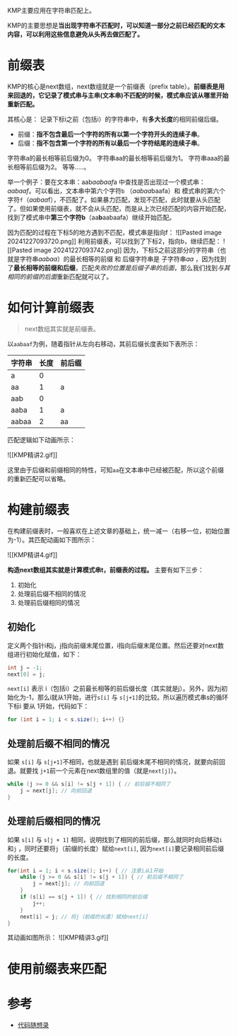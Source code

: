 KMP主要应用在字符串匹配上。

KMP的主要思想是**当出现字符串不匹配时，可以知道一部分之前已经匹配的文本内容，可以利用这些信息避免从头再去做匹配了。**

# 前缀表

KMP的核心是next数组，next数组就是一个前缀表（prefix table）。**前缀表是用来回退的，它记录了模式串与主串(文本串)不匹配的时候，模式串应该从哪里开始重新匹配。**


其核心是：
记录下标i之前（包括i）的字符串中，有**多大长度**的相同前缀后缀。
- 前缀：**指不包含最后一个字符的所有以第一个字符开头的连续子串**。
- 后缀：**指不包含第一个字符的所有以最后一个字符结尾的连续子串**。

字符串a的最长相等前后缀为0。 字符串aa的最长相等前后缀为1。 字符串aaa的最长相等前后缀为2。 等等.....。



举一个例子：要在文本串：aab*aabaaf*a 中查找是否出现过一个模式串：*aabaaf*。可以看出，文本串中第六个字符`b` （*aabaa*baafa）和 模式串的第六个字符`f`（*aabaa*f），不匹配了。如果暴力匹配，发现不匹配，此时就要从头匹配了。但如果使用前缀表，就不会从头匹配，而是从上次已经匹配的内容开始匹配，找到了模式串中**第三个字符b**（aa**b**aabaafa）继续开始匹配。

因为匹配的过程在下标5的地方遇到不匹配，模式串是指向f：
![[Pasted image 20241227093720.png]]
利用前缀表，可以找到了下标2，指向b，继续匹配：
![[Pasted image 20241227093742.png]]
因为，下标5之前这部分的字符串（也就是字符串*aabaa*）的最长相等的前缀 和 后缀字符串是 子字符串*aa* ，因为找到了**最长相等的前缀和后缀**，匹配*失败的位置是后缀子串的后面*，那么我们找到*与其相同的前缀的后面*重新匹配就可以了。

# 如何计算前缀表

> next数组其实就是前缀表。

以`aabaaf`为例，随着指针从左向右移动，其前后缀长度表如下表所示：

| 字符串   | 长度  | 前后缀 |
| ----- | --- | --- |
| a     | 0   |     |
| aa    | 1   | a   |
| aab   | 0   |     |
| aaba  | 1   | a   |
| aabaa | 2   | aa  |
匹配逻辑如下动画所示：

![[KMP精讲2.gif]]

这里由于后缀和前缀相同的特性，可知`aa`在文本串中已经被匹配，所以这个前缀的重新匹配可以省略。

# 构建前缀表

在构建前缀表时，一般喜欢在上述文章的基础上，统一减一（右移一位，初始位置为-1）。其匹配动画如下图所示：

![[KMP精讲4.gif]]

**构造next数组其实就是计算模式串t，前缀表的过程。** 主要有如下三步：

1. 初始化
2. 处理前后缀不相同的情况
3. 处理前后缀相同的情况

## 初始化

定义两个指针i和j，j指向前缀末尾位置，i指向后缀末尾位置。然后还要对next数组进行初始化赋值，如下：

```java
int j = -1;
next[0] = j;
```

`next[i]` 表示 i（包括i）之前最长相等的前后缀长度（其实就是j）。另外，因为j初始化为-1，那么i就从1开始，进行`s[i]` 与 `s[j+1]`的比较。所以遍历模式串s的循环下标i 要从 1开始，代码如下：
```java
for (int i = 1; i < s.size(); i++) {}
```

## 处理前后缀不相同的情况

如果 `s[i]` 与 `s[j+1]`不相同，也就是遇到 前后缀末尾不相同的情况，就要向前回退。就要找 `j+1`前一个元素在next数组里的值（就是`next[j]`）。


```java
while (j >= 0 && s[i] != s[j + 1]) { // 前后缀不相同了
    j = next[j]; // 向前回退
}
```
## 处理前后缀相同的情况

如果 `s[i]` 与 `s[j + 1]` 相同，说明找到了相同的前后缀，那么就同时向后移动`i` 和`j` ，同时还要将`j`（前缀的长度）赋给`next[i]`, 因为`next[i]`要记录相同前后缀的长度。

```java
for(int i = 1; i < s.size(); i++) { // 注意i从1开始
    while (j >= 0 && s[i] != s[j + 1]) { // 前后缀不相同了
        j = next[j]; // 向前回退
    }
    if (s[i] == s[j + 1]) { // 找到相同的前后缀
        j++;
    }
    next[i] = j; // 将j（前缀的长度）赋给next[i]
}
```

其动画如图所示：
![[KMP精讲3.gif]]

# 使用前缀表来匹配



# 参考

- [代码随想录](https://programmercarl.com/0028.%E5%AE%9E%E7%8E%B0strStr.html)